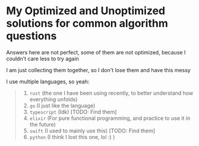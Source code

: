 # My Optimized and Unoptimized solutions for common algorithm questions

Answers here are not perfect, some of them are not optimized, because I couldn't care less to try again

I am just collecting them together, so I don't lose them and have this messy

I use multiple languages, so yeah:

> 1. `rust` (the one I have been using recently, to better understand how everything unfolds)
> 2. `go` (I just like the language)
> 3. `typescript` (Idk) [TODO: Find them]
> 4. `elixir` (For pure functional programming, and practice to use it in the future)
> 5. `swift` (I used to mainly use this) [TODO: Find them]
> 6. `python` (I think I lost this one, lol :) )
